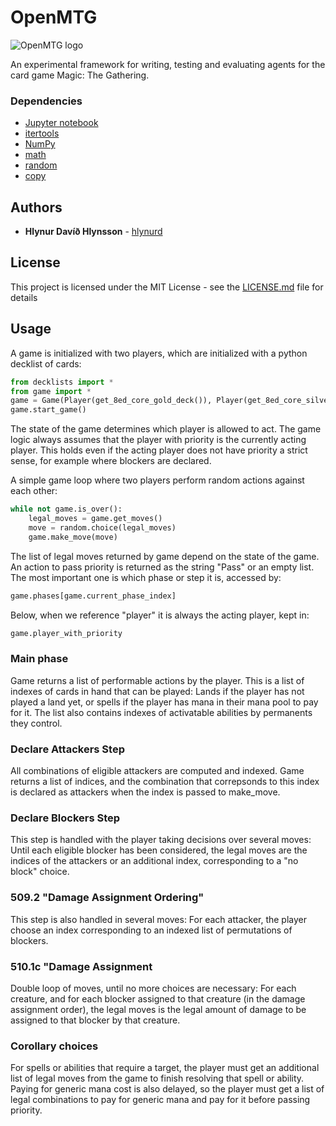 # OpenMTG
![OpenMTG logo](https://raw.githubusercontent.com/hlynurd/open-mtg/master/logo.png) 

An experimental framework for writing, testing and evaluating agents for the card game Magic: The Gathering.

### Dependencies

* [Jupyter notebook](http://jupyter.org/) 
* [itertools](https://docs.python.org/3/library/itertools.html)
* [NumPy](http://www.numpy.org/)
* [math](https://docs.python.org/3/library/math.html)
* [random](https://docs.python.org/3/library/random.html)
* [copy](https://docs.python.org/3/library/copy.html)


## Authors

* **Hlynur Davíð Hlynsson** - [hlynurd](https://github.com/hlynurd)

## License

This project is licensed under the MIT License - see the [LICENSE.md](LICENSE.md) file for details

## Usage

A game is initialized with two players, which are initialized with a python decklist of cards:

```python
from decklists import *
from game import *
game = Game(Player(get_8ed_core_gold_deck()), Player(get_8ed_core_silver_deck()))
game.start_game()
```

The state of the game determines which player is allowed to act. The game logic always assumes that the player with priority is the currently acting player. This holds even if the acting player does not have priority a strict sense, for example where blockers are declared. 

A simple game loop where two players perform random actions against each other: 

```python
while not game.is_over():
    legal_moves = game.get_moves()
    move = random.choice(legal_moves)
    game.make_move(move)
```

The list of legal moves returned by game depend on the state of the game. An action to pass priority is returned as the string "Pass" or an empty list. The most important one is which phase or step it is, accessed by:

```python
game.phases[game.current_phase_index]
```

Below, when we reference "player" it is always the acting player, kept in:

```python
game.player_with_priority
```


### Main phase

Game returns a list of performable actions by the player. This is a list of indexes of cards in hand that can be played: Lands if the player has not played a land yet, or spells if the player has mana in their mana pool to pay for it. The list also contains indexes of activatable abilities by permanents they control.

### Declare Attackers Step

All combinations of eligible attackers are computed and indexed. Game returns a list of indices, and the combination that correpsonds to this index is declared as attackers when the index is passed to make_move.

### Declare Blockers Step

This step is handled with the player taking decisions over several moves: Until each eligible blocker has been considered, the legal moves are the indices of the attackers or an additional index, corresponding to a "no block" choice.

### 509.2 "Damage Assignment Ordering"

This step is also handled in several moves: For each attacker, the player choose an index corresponding to an indexed list of permutations of blockers.

### 510.1c "Damage Assignment

Double loop of moves, until no more choices are necessary: For each creature, and for each blocker assigned to that creature (in the damage assignment order), the legal moves is the legal amount of damage to be assigned to that blocker by that creature.

### Corollary choices

For spells or abilities that require a target, the player must get an additional list of legal moves from the game to finish resolving that spell or ability. Paying for generic mana cost is also delayed, so the player must get a list of legal combinations to pay for generic mana and pay for it before passing priority. 

